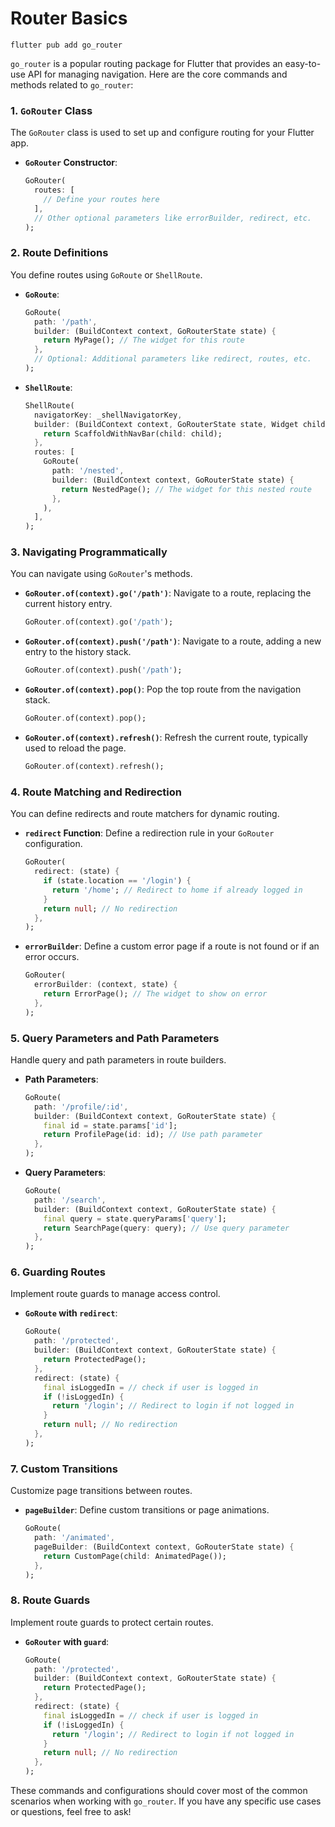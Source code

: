 # Router Basics

```
flutter pub add go_router
```

`go_router` is a popular routing package for Flutter that provides an easy-to-use API for managing navigation. Here are the core commands and methods related to `go_router`:

### 1. **`GoRouter` Class**
The `GoRouter` class is used to set up and configure routing for your Flutter app.

- **`GoRouter` Constructor**:
  ```dart
  GoRouter(
    routes: [
      // Define your routes here
    ],
    // Other optional parameters like errorBuilder, redirect, etc.
  );
  ```

### 2. **Route Definitions**
You define routes using `GoRoute` or `ShellRoute`.

- **`GoRoute`**:
  ```dart
  GoRoute(
    path: '/path',
    builder: (BuildContext context, GoRouterState state) {
      return MyPage(); // The widget for this route
    },
    // Optional: Additional parameters like redirect, routes, etc.
  );
  ```

- **`ShellRoute`**:
  ```dart
  ShellRoute(
    navigatorKey: _shellNavigatorKey,
    builder: (BuildContext context, GoRouterState state, Widget child) {
      return ScaffoldWithNavBar(child: child);
    },
    routes: [
      GoRoute(
        path: '/nested',
        builder: (BuildContext context, GoRouterState state) {
          return NestedPage(); // The widget for this nested route
        },
      ),
    ],
  );
  ```

### 3. **Navigating Programmatically**
You can navigate using `GoRouter`'s methods.

- **`GoRouter.of(context).go('/path')`**:
  Navigate to a route, replacing the current history entry.
  ```dart
  GoRouter.of(context).go('/path');
  ```

- **`GoRouter.of(context).push('/path')`**:
  Navigate to a route, adding a new entry to the history stack.
  ```dart
  GoRouter.of(context).push('/path');
  ```

- **`GoRouter.of(context).pop()`**:
  Pop the top route from the navigation stack.
  ```dart
  GoRouter.of(context).pop();
  ```

- **`GoRouter.of(context).refresh()`**:
  Refresh the current route, typically used to reload the page.
  ```dart
  GoRouter.of(context).refresh();
  ```

### 4. **Route Matching and Redirection**
You can define redirects and route matchers for dynamic routing.

- **`redirect` Function**:
  Define a redirection rule in your `GoRouter` configuration.
  ```dart
  GoRouter(
    redirect: (state) {
      if (state.location == '/login') {
        return '/home'; // Redirect to home if already logged in
      }
      return null; // No redirection
    },
  );
  ```

- **`errorBuilder`**:
  Define a custom error page if a route is not found or if an error occurs.
  ```dart
  GoRouter(
    errorBuilder: (context, state) {
      return ErrorPage(); // The widget to show on error
    },
  );
  ```

### 5. **Query Parameters and Path Parameters**
Handle query and path parameters in route builders.

- **Path Parameters**:
  ```dart
  GoRoute(
    path: '/profile/:id',
    builder: (BuildContext context, GoRouterState state) {
      final id = state.params['id'];
      return ProfilePage(id: id); // Use path parameter
    },
  );
  ```

- **Query Parameters**:
  ```dart
  GoRoute(
    path: '/search',
    builder: (BuildContext context, GoRouterState state) {
      final query = state.queryParams['query'];
      return SearchPage(query: query); // Use query parameter
    },
  );
  ```

### 6. **Guarding Routes**
Implement route guards to manage access control.

- **`GoRoute` with `redirect`**:
  ```dart
  GoRoute(
    path: '/protected',
    builder: (BuildContext context, GoRouterState state) {
      return ProtectedPage();
    },
    redirect: (state) {
      final isLoggedIn = // check if user is logged in
      if (!isLoggedIn) {
        return '/login'; // Redirect to login if not logged in
      }
      return null; // No redirection
    },
  );
  ```

### 7. **Custom Transitions**
Customize page transitions between routes.

- **`pageBuilder`**:
  Define custom transitions or page animations.
  ```dart
  GoRoute(
    path: '/animated',
    pageBuilder: (BuildContext context, GoRouterState state) {
      return CustomPage(child: AnimatedPage());
    },
  );
  ```

### 8. **Route Guards**
Implement route guards to protect certain routes.

- **`GoRouter` with `guard`**:
  ```dart
  GoRoute(
    path: '/protected',
    builder: (BuildContext context, GoRouterState state) {
      return ProtectedPage();
    },
    redirect: (state) {
      final isLoggedIn = // check if user is logged in
      if (!isLoggedIn) {
        return '/login'; // Redirect to login if not logged in
      }
      return null; // No redirection
    },
  );
  ```

These commands and configurations should cover most of the common scenarios when working with `go_router`. If you have any specific use cases or questions, feel free to ask!